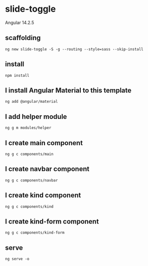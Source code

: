 # slide-toggle

Angular 14.2.5

## scaffolding

```shell
ng new slide-toggle -S -g --routing --style=sass --skip-install
```

## install

```shell
npm install
```

## I install Angular Material to this template

```shell
ng add @angular/material
```

## I add helper module

```shell
ng g m modules/helper
```

## I create main component

```shell
ng g c components/main
```

## I create navbar component

```shell
ng g c components/navbar
```

## I create kind component

```shell
ng g c components/kind
```

## I create kind-form component

```shell
ng g c components/kind-form
```

## serve

```shell
ng serve -o
```
